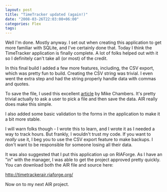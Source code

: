```yaml
---
layout: post
title: "TimeTracker updated (again!)"
date: "2008-03-26T22:03:00+06:00"
categories: Flex 
tags: 
---
```


Well I'm done. Mostly anyway. I set out when creating this application to get more familiar with SQLite, and I've certainly done that. Today I think the TimeTracker application is finally complete. A lot of folks helped out with it so I definitely can't take all (or most) of the credit. 

In this final build I added a few more features, including, the CSV export, which was pretty fun to build. Creating the CSV string was trivial. I even went the extra step and had the string properly handle data with commas and quotes.

To save the file, I used this excellent <a href="http://www.mikechambers.com/blog/2007/11/06/air-example-html-editor-with-live-preview/">article</a> by Mike Chambers. It's pretty trivial actually to ask a user to pick a file and then save the data. AIR really does make this simple. 

I also added some basic validation to the forms in the application to make it a bit more stable. 

I will warn folks though - I wrote this to learn, and I wrote it as I needed a way to track hours. But frankly, I wouldn't trust my code. If you want to <i>really</i> use it, I beg you to use the CSV export feature to make backups. I don't want to be responsible for someone losing all their data. 

It was also suggested that I put this application up on RIAForge. As I have an "in" with the manager, I was able to get the project approved pretty quickly. You can download both the AIR file and source here:

<a href="http://timetrackerair.riaforge.org/">http://timetrackerair.riaforge.org/</a>

Now on to my next AIR project.